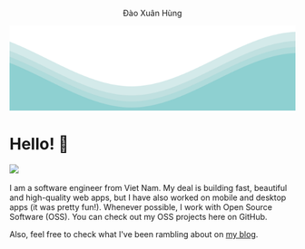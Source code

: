 <p align="center">
  Đào Xuân Hùng
</p>	
<img src="./waves.svg" width="100%" height="150">

# Hello! 👋️
![](https://fb.com/xgnuhdev)

I am a software engineer from Viet Nam. My deal is building fast, beautiful and high-quality web apps, but I have also worked on mobile and desktop apps (it was pretty fun!). Whenever possible, I work with Open Source Software (OSS). You can check out my OSS projects here on GitHub.

Also, feel free to check what I've been rambling about on <a href="#" target="_blank">my blog</a>.
